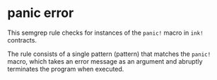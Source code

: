# panic error
This semgrep rule checks for instances of the `panic!` macro in `ink!` contracts.

The rule consists of a single pattern (pattern) that matches the `panic!` macro, 
which takes an error message as an argument and abruptly terminates the program 
when executed. 

